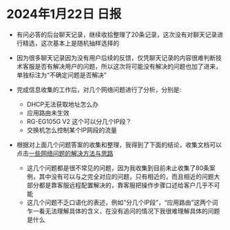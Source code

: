 # 2024年1月22日 日报

- 有问必答的后台聊天记录，继续收拾整理了20条记录，这次没有对聊天记录进行精选，这次基本上是随机抽样选择的
- 因为很多聊天记录因为没有用户后续的反馈，仅凭聊天记录的内容很难判断技术客服是否有解决用户的问题，所以这次将可能没有解决的问题也加了进来，单独标注为“不确定问题是否解决”
- 完成信息收集的工作后，对几个网络问题进行了分析，分别是:

  - DHCP无法获取地址怎么办
  - 应用路由未生效
  - RG-EG105G V2 这个可以分几个IP段？
  - 交换机怎么控制某个IP网段的流量
- 根据对上面几个问题答案的收集和整理，我得到了下面的结论，收集文档可以点击[一些网络问题的解决方法与思路](https://hi3kn6z5124.feishu.cn/wiki/Cj1nwVFlWiEUG3kaW20ck710nfg?from=from_copylink)

  - 这几个问题都是很不常见的问题，因为我收集到目前未止收集了80条案例，其中没有可以与之完全对应的问题，只有相近的，而且相近的问题大部分都是靠客服远程配置解决的，靠客服把操作步骤口述给客户几乎不可能
  - 这几个问题不乏口语化的表述，例如“分几个IP段”，“应用路由”这两个词乍一看无法理解具体的含义，在没有追问的情况下我很难理解具体的问题是什么

